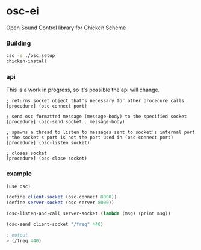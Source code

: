 # osc-ei
Open Sound Control library for Chicken Scheme

### Building

```sh
csc -s ./osc.setup
chicken-install
```

### api
This is a work in progress, so it's possible the api will change.

```
; returns socket object that's necessary for other procedure calls
[procedure] (osc-connect port)

; send osc formatted message (message-body) to the specified socket
[procedure] (osc-send socket . message-body)

; spawns a thread to listen to messages sent to socket's internal port
; the socket's port is not the port used in (osc-connect port)
[procedure] (osc-listen socket)

; closes socket
[procedure] (osc-close socket)
```

### example
```scheme
(use osc)

(define client-socket (osc-connect 8000))
(define server-socket (osc-server 8000))

(osc-listen-and-call server-socket (lambda (msg) (print msg))

(osc-send client-socket "/freq" 440)

; output
> (/freq 440)
```

